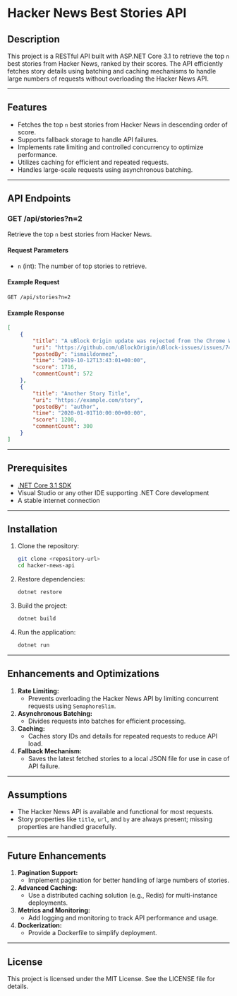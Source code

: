 # Hacker News Best Stories API

## Description
This project is a RESTful API built with ASP.NET Core 3.1 to retrieve the top `n` best stories from Hacker News, ranked by their scores. The API efficiently fetches story details using batching and caching mechanisms to handle large numbers of requests without overloading the Hacker News API.

---

## Features
- Fetches the top `n` best stories from Hacker News in descending order of score.
- Supports fallback storage to handle API failures.
- Implements rate limiting and controlled concurrency to optimize performance.
- Utilizes caching for efficient and repeated requests.
- Handles large-scale requests using asynchronous batching.

---

## API Endpoints
### **GET /api/stories?n=2**
Retrieve the top `n` best stories from Hacker News.

#### Request Parameters
- `n` (int): The number of top stories to retrieve.

#### Example Request
```http
GET /api/stories?n=2
```

#### Example Response
```json
[
    {
        "title": "A uBlock Origin update was rejected from the Chrome Web Store",
        "uri": "https://github.com/uBlockOrigin/uBlock-issues/issues/745",
        "postedBy": "ismaildonmez",
        "time": "2019-10-12T13:43:01+00:00",
        "score": 1716,
        "commentCount": 572
    },
    {
        "title": "Another Story Title",
        "uri": "https://example.com/story",
        "postedBy": "author",
        "time": "2020-01-01T10:00:00+00:00",
        "score": 1200,
        "commentCount": 300
    }
]
```

---

## Prerequisites
- [.NET Core 3.1 SDK](https://dotnet.microsoft.com/download/dotnet/3.1)
- Visual Studio or any other IDE supporting .NET Core development
- A stable internet connection

---

## Installation
1. Clone the repository:
   ```bash
   git clone <repository-url>
   cd hacker-news-api
   ```
2. Restore dependencies:
   ```bash
   dotnet restore
   ```
3. Build the project:
   ```bash
   dotnet build
   ```
4. Run the application:
   ```bash
   dotnet run
   ```

---

## Enhancements and Optimizations
1. **Rate Limiting:**
   - Prevents overloading the Hacker News API by limiting concurrent requests using `SemaphoreSlim`.
2. **Asynchronous Batching:**
   - Divides requests into batches for efficient processing.
3. **Caching:**
   - Caches story IDs and details for repeated requests to reduce API load.
4. **Fallback Mechanism:**
   - Saves the latest fetched stories to a local JSON file for use in case of API failure.

---

## Assumptions
- The Hacker News API is available and functional for most requests.
- Story properties like `title`, `url`, and `by` are always present; missing properties are handled gracefully.

---

## Future Enhancements
1. **Pagination Support:**
   - Implement pagination for better handling of large numbers of stories.
2. **Advanced Caching:**
   - Use a distributed caching solution (e.g., Redis) for multi-instance deployments.
3. **Metrics and Monitoring:**
   - Add logging and monitoring to track API performance and usage.
4. **Dockerization:**
   - Provide a Dockerfile to simplify deployment.

---

## License
This project is licensed under the MIT License. See the LICENSE file for details.

